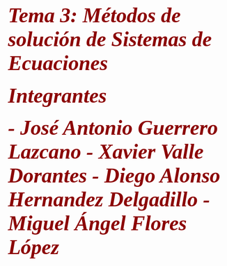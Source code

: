 <h1> <font color = "darkred" size="+5" font face = "cooper black"> <b> <i> Tema 3: Métodos de solución de Sistemas de Ecuaciones </i> </b> </font> </h1>

<h4> <font color = "darkred" size="+5" font face = "cooper black"> <b> <i> Integrantes </i> </b> </font> </h4>
<h5> <font color = "darkred" size="+5" font face = "cooper black"> <b> <i>  - José Antonio Guerrero Lazcano
 - Xavier Valle Dorantes
 - Diego Alonso Hernandez Delgadillo
 - Miguel Ángel Flores López
 </i> </b> </font> </h5>
